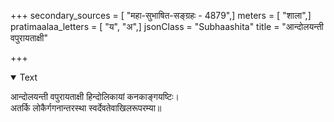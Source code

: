 +++
secondary_sources = [ "महा-सुभाषित-सङ्ग्रहः - 4879",]
meters = [ "शाला",]
pratimaalaa_letters = [ "य", "अ",]
jsonClass = "Subhaashita"
title = "आन्दोलयन्ती वपुरायताक्षी"

+++

<details open><summary>Text</summary>

आन्दोलयन्ती वपुरायताक्षी हिन्दोलिकायां कनकाङ्गयष्टिः।  
अतर्कि लोकैर्गगनान्तरस्था स्वर्देवतेवाखिलरूपरम्या॥
</details>
